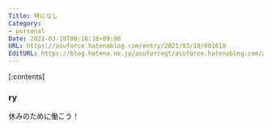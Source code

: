 ```yaml
---
Title: 特になし
Category:
- personal
Date: 2021-03-10T00:16:18+09:00
URL: https://asuforce.hatenablog.com/entry/2021/03/10/001618
EditURL: https://blog.hatena.ne.jp/asuforcegt/asuforce.hatenablog.com/atom/entry/26006613701408775
---
```


[:contents]

### ry

休みのために働こう！


